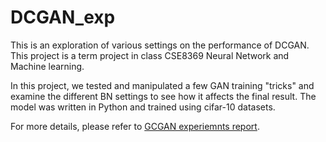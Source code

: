 # DCGAN_exp
This is an exploration of various settings on the performance of DCGAN. This project is a term project in class CSE8369 Neural Network and Machine learning.  

In this project, we tested and manipulated a few GAN training "tricks" and examine the different BN settings to see how it affects the final result. The model was written in Python and trained using cifar-10 datasets. 


For more details, please refer to [GCGAN experiemnts report](DCGAN_exp_report.pdf).
